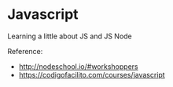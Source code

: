 # Javascript
Learning a little about JS and JS Node

Reference:
* http://nodeschool.io/#workshoppers
* https://codigofacilito.com/courses/javascript
